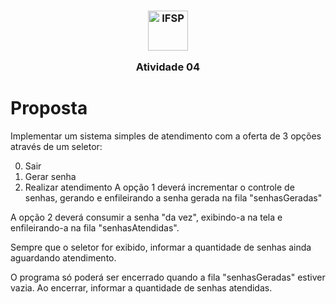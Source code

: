 <h3 align="center">

<img width="64" alt="IFSP" src="https://avatars0.githubusercontent.com/u/62160025?s=200&v=4" />

Atividade 04

</h3>

# Proposta

Implementar um sistema simples de atendimento com a oferta de 3 opções através de um seletor:

0. Sair
1. Gerar senha
2. Realizar atendimento
A opção 1 deverá incrementar o controle de senhas,
gerando e enfileirando a senha gerada na fila "senhasGeradas"

A opção 2 deverá consumir a senha "da vez",
exibindo-a na tela e enfileirando-a na fila "senhasAtendidas".

Sempre que o seletor for exibido,
informar a quantidade de senhas ainda aguardando atendimento.

O programa só poderá ser encerrado quando a fila "senhasGeradas" estiver vazia.
Ao encerrar, informar a quantidade de senhas atendidas.


